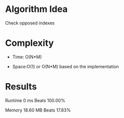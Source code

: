 # Algorithm Idea

Check opposed indexes

# Complexity

- Time: O(N*M)

- Space:O(1) or O(N*M) based on the implementation

# Results

Runtime
0
ms
Beats
100.00%

Memory
18.60
MB
Beats
17.83%